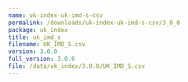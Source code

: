 ```yaml
---
name: uk-index-uk-imd-s-csv
permalink: /downloads/uk-index-uk-imd-s-csv/3_0_0
package: uk_index
title: uk_imd_s
filename: UK_IMD_S.csv
version: 3.0.0
full_version: 3.0.0
file: /data/uk_index/3.0.0/UK_IMD_S.csv
---
```

